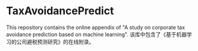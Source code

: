 # TaxAvoidancePredict
This repository contains the online appendix of "A study on corporate tax avoidance prediction based on machine learning".
该库中包含了《基于机器学习的公司避税预测研究》的在线附录。

